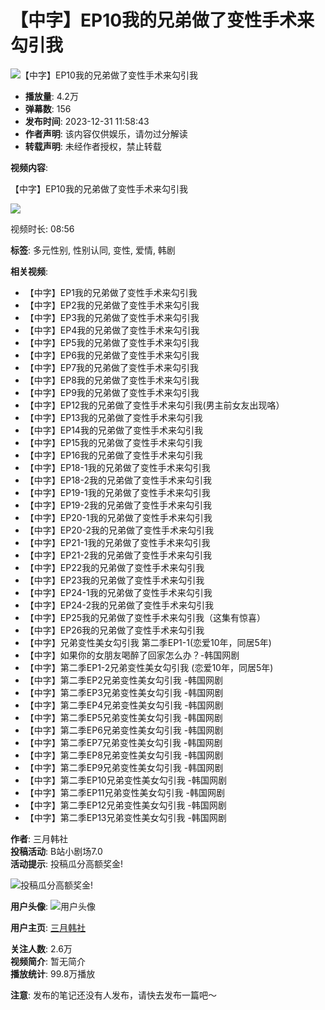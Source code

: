 # 【中字】EP10我的兄弟做了变性手术来勾引我

![【中字】EP10我的兄弟做了变性手术来勾引我](//i1.hdslb.com/bfs/archive/3c3337ad00c58ff047e6a6e6f0fd22db6adde173.jpg@518w_290h_1c_!web-video-share-cover.webp)

- **播放量**: 4.2万
- **弹幕数**: 156
- **发布时间**: 2023-12-31 11:58:43
- **作者声明**: 该内容仅供娱乐，请勿过分解读
- **转载声明**: 未经作者授权，禁止转载

**视频内容**:

【中字】EP10我的兄弟做了变性手术来勾引我

![](//i2.hdslb.com/bfs/face/901435ef227c679e6df25f681e730d5539874fe4.jpg@96w.webp)

视频时长: 08:56

**标签**: 多元性别, 性别认同, 变性, 爱情, 韩剧

**相关视频**:
- 【中字】EP1我的兄弟做了变性手术来勾引我
- 【中字】EP2我的兄弟做了变性手术来勾引我
- 【中字】EP3我的兄弟做了变性手术来勾引我
- 【中字】EP4我的兄弟做了变性手术来勾引我
- 【中字】EP5我的兄弟做了变性手术来勾引我
- 【中字】EP6我的兄弟做了变性手术来勾引我
- 【中字】EP7我的兄弟做了变性手术来勾引我
- 【中字】EP8我的兄弟做了变性手术来勾引我
- 【中字】EP9我的兄弟做了变性手术来勾引我
- 【中字】EP12我的兄弟做了变性手术来勾引我(男主前女友出现咯）
- 【中字】EP13我的兄弟做了变性手术来勾引我
- 【中字】EP14我的兄弟做了变性手术来勾引我
- 【中字】EP15我的兄弟做了变性手术来勾引我
- 【中字】EP16我的兄弟做了变性手术来勾引我
- 【中字】EP18-1我的兄弟做了变性手术来勾引我
- 【中字】EP18-2我的兄弟做了变性手术来勾引我
- 【中字】EP19-1我的兄弟做了变性手术来勾引我
- 【中字】EP19-2我的兄弟做了变性手术来勾引我
- 【中字】EP20-1我的兄弟做了变性手术来勾引我
- 【中字】EP20-2我的兄弟做了变性手术来勾引我
- 【中字】EP21-1我的兄弟做了变性手术来勾引我
- 【中字】EP21-2我的兄弟做了变性手术来勾引我
- 【中字】EP22我的兄弟做了变性手术来勾引我
- 【中字】EP23我的兄弟做了变性手术来勾引我
- 【中字】EP24-1我的兄弟做了变性手术来勾引我
- 【中字】EP24-2我的兄弟做了变性手术来勾引我
- 【中字】EP25我的兄弟做了变性手术来勾引我（这集有惊喜）
- 【中字】EP26我的兄弟做了变性手术来勾引我
- 【中字】兄弟变性美女勾引我 第二季EP1-1(恋爱10年，同居5年)
- 【中字】如果你的女朋友喝醉了回家怎么办？-韩国网剧
- 【中字】第二季EP1-2兄弟变性美女勾引我 (恋爱10年，同居5年)
- 【中字】第二季EP2兄弟变性美女勾引我 -韩国网剧
- 【中字】第二季EP3兄弟变性美女勾引我 -韩国网剧
- 【中字】第二季EP4兄弟变性美女勾引我 -韩国网剧
- 【中字】第二季EP5兄弟变性美女勾引我 -韩国网剧
- 【中字】第二季EP6兄弟变性美女勾引我 -韩国网剧
- 【中字】第二季EP7兄弟变性美女勾引我 -韩国网剧
- 【中字】第二季EP8兄弟变性美女勾引我 -韩国网剧
- 【中字】第二季EP9兄弟变性美女勾引我 -韩国网剧
- 【中字】第二季EP10兄弟变性美女勾引我 -韩国网剧
- 【中字】第二季EP11兄弟变性美女勾引我 -韩国网剧
- 【中字】第二季EP12兄弟变性美女勾引我 -韩国网剧
- 【中字】第二季EP13兄弟变性美女勾引我 -韩国网剧

**作者**: 三月韩社  
**投稿活动**: B站小剧场7.0  
**活动提示**: 投稿瓜分高额奖金! 

![投稿瓜分高额奖金!](//i0.hdslb.com/bfs/activity-plat/static/60791204907878e3d5c68be45840d5de/L5peGtV3Jb.png@640w_200h_!web-video-activity-cover.webp)

**用户头像**:
![用户头像](//i2.hdslb.com/bfs/face/901435ef227c679e6df25f681e730d5539874fe4.jpg@96w_96h_1c_1s_!web-avatar.webp)

**用户主页**: [三月韩社](//space.bilibili.com/41118668)

**关注人数**: 2.6万  
**视频简介**: 暂无简介  
**播放统计**: 99.8万播放

**注意**: 发布的笔记还没有人发布，请快去发布一篇吧～